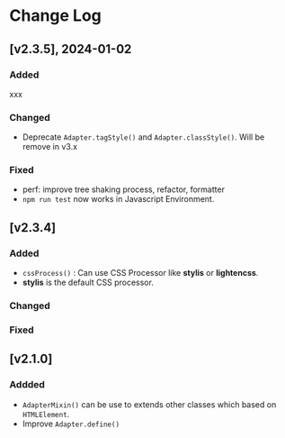 # Change Log

## [v2.3.5], 2024-01-02

### Added
xxx

### Changed
- Deprecate `Adapter.tagStyle()` and `Adapter.classStyle()`.
  Will be remove in v3.x

### Fixed
- perf: improve tree shaking process, refactor, formatter
- `npm run test` now works in Javascript Environment.

## [v2.3.4]

### Added
- `cssProcess()` : Can use CSS Processor like **stylis** or **lightencss**.
- **stylis** is the default CSS processor.

### Changed

### Fixed

## [v2.1.0]

### Addded
- `AdapterMixin()` can be use to extends other classes which based on `HTMLElement`.
- Improve `Adapter.define()` <style> injection.
- `[Adapter Object].addStyle()` insert <style> inside component's tag.
- Test Framework and Unit Test.

### Changed

### Fixed